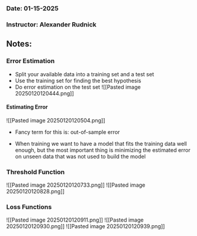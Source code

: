 ### Date: 01-15-2025
### Instructor: Alexander Rudnick


## Notes:

### Error Estimation

- Split your available data into a training set and a test set
- Use the training set for finding the best hypothesis
- Do error estimation on the test set
![[Pasted image 20250120120444.png]]
#### Estimating Error
![[Pasted image 20250120120504.png]]
- Fancy term for this is: out-of-sample error

- When training we want to have a model that fits the training data well enough, but the most important thing is minimizing the estimated error on unseen data that was not used to build the model

### Threshold Function
![[Pasted image 20250120120733.png]]
![[Pasted image 20250120120828.png]]

### Loss Functions
![[Pasted image 20250120120911.png]]
![[Pasted image 20250120120930.png]]
![[Pasted image 20250120120939.png]]



